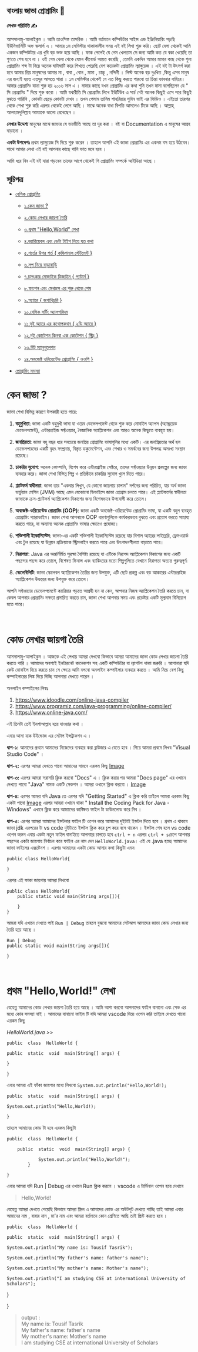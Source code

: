 
## বাংলায় জাভা প্রোগ্রামিং 🍵

**লেখক পরিচিতি ✍️**

আসসালামু-আলাইকুম । আমি তাওসিফ তাসরিক । আমি বর্তমানে  কম্পিউটার সাইন্স এন্ড ইঞ্জিনিয়ারিং পড়ছি  ইউনিভার্সিটি অফ স্কলার্স  এ । আমার ১ম সেমিস্টার থাকাকালীন সময় এই বই লিখা শুরু করি। ছোট বেলা থেকেই আমি একজন কম্পিউটার এর খুবি বড় ভক্ত হয়ে আছি । ফাক পেলেই যে গেম খেলতাম সে জন্য আমি কত যে বকা খেয়েছি তা গুণতে শেষ হবে না । ওই গেম খেলা থেকে যেমন কীবোর্ড আয়ত্ত করেছি , তেমনি একদিন আমার মামার কাছ থেকে শুনা প্রোগ্রামিং শব্দ টা নিয়ে অনেক ঘাটাঘাটি করে শিখতে পেরেছি বেশ কয়েকটা প্রোগ্রামিং ল্যাঙ্গুয়েজ ।  এই বই টা উৎসর্গ করা হবে আমার প্রিয় মানুষদের  আমার মা , বাবা , বোন  , মামা , চাচ্চূ , নন্দিনী ।  লিস্ট অনেক বড় দুঃখিত ,কিন্তু এসব মানুষ এর জন্যই হয়ত এতদুর আসতে পারা । ১ম সেমিস্টার থেকেই যে এত কিছু করতে পারবো তা চিন্তা ভাবনার বাহিরে। আমার প্রোগ্রামিং যাত্রা শুরু হয় ২০১৬ সাল এ । মামার কাছে যখন প্রোগ্রামিং এর কথা শুনি তখন মামা বলেছিলেন যে " সি প্রোগ্রামিং " দিয়ে শুরু করো । আমি যথারীতি সি প্রোগ্রামিং লিখে ইউটিউব এ সার্চ দেই অনেক কিছুই এসে পরে কিছুই বুঝতে পারিনি , কোনটা ছেড়ে কোনটা দেখব । তখন পেলাম তামিম শাহরিয়ার সুবিন ভাই এর ভিডিও । এইতো তারপর থেকে শেখা শুরু করি এরপর থেকেই লেগে আছি । মাঝে অনেক বাধা বিপত্তি আসলেও টিকে আছি । আল্লাহ্‌ আলহামদুলিল্লাহ আমাাকে ভালো রেখেছেন ।  


**লেখার উদ্দেশ্য** 
মানুষের মাঝে জাভার যে ভয়ভীতি আছে তা দূর করা । বই বা Documentation  এ মানুষের আগ্রহ বাড়ানো । 

**একটা উপদেশঃ** প্রথম ল্যাঙ্গুয়েজ সি দিয়ে শুরু করেন । তাহলে আপনি এই জাভা প্রোগ্রামিং এর একদম বস হয়ে উঠবেন। সাথে আমার লেখা এই বই আপনার কাছে পানি ভাত মনে হবে । 

আমি ধরে নিব এই বই যারা পড়বেন তাদের আগে থেকেই সি প্রোগ্রামিং সম্পর্কে আইডিয়া আছে ।


## সূচিপত্র

- [বেসিক প্রোগ্রামিং](#basic-java)
	- [১.কেন জাভা ?](#why-java)

	- [২.কোড লেখার জায়গা তৈরি](#setup-java)

	- [৩.প্রথম "Hello,World" লেখা](#helloworld)

	- [৪.ভ্যারিয়েবল এবং ডেটা টাইপ নিয়ে যত কথা](#variable-and-data-types)

	- [৫.শর্তের উপর শর্ত { কন্ডিশনাল স্টেটমেন্ট }](#if-else)

	- [৬.লুপ নিয়ে বাড়াবাড়ি](#loop)

	- [৭.চমৎকার মোজাইক ডিজাইন { প্যাটার্ন }](#pattern)

	- [৮.ফাংশন এবং মেথডস এর শুরু থেকে শেষ](#function-and-method)

	- [৯.অ্যাারে { জগাখিচুরি }](#array)

	- [১০.বেসিক সর্টিং অ্যালগরিদম](#sorting-algorithm)

	- [১১.দুই অ্যারে এর কথোপকথন { ২ডি অ্যারে }](#2d-array)

	- [১২.দুই কোটেশন কিনবা এক কোটেশন { স্ট্রিং }](#strings)

	- [১৩.বিট ম্যানুপুলেশন](#bit-manipulation)

	- [১৪.অবজেক্ট ওরিয়েন্টেড প্রোগ্রামিং { ওওপি }](#oop)

 - [প্রোগ্রামিং সমস্যা](#prog-problems)

<a name="why-java"></a>
# কেন জাভা ? 
জাভা শেখা বিভিন্ন কারণে উপকারী হতে পারে:

1. **বহুমুখিতা**: জাভা একটি বহুমুখী ভাষা যা ওয়েব ডেভেলপমেন্ট থেকে শুরু করে মোবাইল অ্যাপস (অ্যান্ড্রয়েড ডেভেলপমেন্ট), এন্টারপ্রাইজ সফ্টওয়্যার, বৈজ্ঞানিক অ্যাপ্লিকেশন এবং আরও অনেক কিছুতে ব্যবহৃত হয়।

2. **জনপ্রিয়তা**: জাভা বহু বছর ধরে সবচেয়ে জনপ্রিয় প্রোগ্রামিং ভাষাগুলির মধ্যে একটি। এর জনপ্রিয়তার অর্থ হল ডেভেলপারদের একটি বৃহৎ সম্প্রদায়, বিস্তৃত ডকুমেন্টেশন, এবং শেখার ও সমর্থনের জন্য উপলব্ধ অসংখ্য সংস্থান রয়েছে।

3. **চাকরির সুযোগ**: অনেক কোম্পানি, বিশেষ করে এন্টারপ্রাইজ সেক্টরে, তাদের সফ্টওয়্যার উন্নয়ন প্রকল্পের জন্য জাভা ব্যবহার করে। জাভা শেখা বিভিন্ন শিল্প ও প্রতিষ্ঠানে চাকরির সুযোগ খুলে দিতে পারে।

4. **প্ল্যাটফর্ম স্বাধীনতা**: জাভা তার "একবার লিখুন, যে কোনো জায়গায় চালান" দর্শনের জন্য পরিচিত, যার অর্থ জাভা ভার্চুয়াল মেশিন (JVM) আছে এমন যেকোনো ডিভাইসে জাভা প্রোগ্রাম চলতে পারে। এই প্ল্যাটফর্মের স্বাধীনতা জাভাকে ক্রস-প্ল্যাটফর্ম অ্যাপ্লিকেশন বিকাশের জন্য বিশেষভাবে উপযোগী করে তোলে।

5. **অবজেক্ট-ওরিয়েন্টেড প্রোগ্রামিং (OOP)**: জাভা একটি অবজেক্ট-ওরিয়েন্টেড প্রোগ্রামিং ভাষা, যা একটি বহুল ব্যবহৃত প্রোগ্রামিং প্যারাডাইম। জাভা শেখা আপনাকে OOP ধারণাগুলিকে কার্যকরভাবে বুঝতে এবং প্রয়োগ করতে সাহায্য করতে পারে, যা অন্যান্য অনেক প্রোগ্রামিং ভাষার ক্ষেত্রেও প্রযোজ্য।

6. **শক্তিশালী ইকোসিস্টেম**: জাভা-এর একটি শক্তিশালী ইকোসিস্টেম রয়েছে যার বিশাল অ্যারের লাইব্রেরি, ফ্রেমওয়ার্ক এবং টুল রয়েছে যা উন্নয়ন প্রক্রিয়াকে স্ট্রিমলাইন করতে পারে এবং উৎপাদনশীলতা বাড়াতে পারে।

7. **নিরাপত্তা**: Java এর অন্তর্নির্মিত সুরক্ষা বৈশিষ্ট্য রয়েছে যা এটিকে নিরাপদ অ্যাপ্লিকেশন বিকাশের জন্য একটি পছন্দের পছন্দ করে তোলে, বিশেষত ফিনান্স এবং ব্যাঙ্কিংয়ের মতো শিল্পগুলিতে যেখানে নিরাপত্তা অত্যন্ত গুরুত্বপূর্ণ৷

8. **স্কেলেবিলিটি**: জাভা স্কেলেবল অ্যাপ্লিকেশন তৈরির জন্য উপযুক্ত, এটি ছোট প্রকল্প এবং বড় আকারের এন্টারপ্রাইজ অ্যাপ্লিকেশন উভয়ের জন্য উপযুক্ত করে তোলে।

আপনি সফ্টওয়্যার ডেভেলপমেন্টে ক্যারিয়ার গড়তে আগ্রহী হন না কেন, আপনার নিজস্ব অ্যাপ্লিকেশন তৈরি করতে চান, বা কেবল আপনার প্রোগ্রামিং দক্ষতা প্রসারিত করতে চান, জাভা শেখা আপনার সময় এবং প্রচেষ্টার একটি মূল্যবান বিনিয়োগ হতে পারে।


<br/>

<a name="setup-java"></a>
# কোড লেখার জায়গা তৈরি
আসসালামু-আলাইকুম । আজকে এই লেখায় আমরা দেখবো কিভাবে আমরা আমাদের জাভা কোড লেখার জায়গা তৈরি করতে পারি । আমাদের অবশ্যই ইনটারনেট কানেকশন সহ একটি কম্পিউটার বা ল্যাপটপ থাকা জরুরি । আপানারা যদি কেউ মোবাইল দিয়ে করতে চান সে ক্ষেত্রে আমি বলবো অনলাইন কম্পাইলার ব্যবহার করতে । আমি নিচে বেশ কিছু কম্পাইলারের লিঙ্ক দিয়ে দিচ্ছি আপনারা দেখতে পারেন । 

অনলাইন কম্পাইলের লিঙ্কঃ 
1. https://www.jdoodle.com/online-java-compiler
2. https://www.programiz.com/java-programming/online-compiler/
3. https://www.online-java.com/


এই তিনটা তেই ইনশাআল্লাহ হয়ে যাওয়ার কথা । 

এবার আসা যাক উইন্ডোজ এর সেটাপ ইন্সট্রাকশন এ ।

**ধাপ-১:** আমাদের প্রথমে আমাদের নিজেদের ব্যবহার করা ব্রাউজার এ যেতে হবে । গিয়ে আমরা প্রথমে লিখব "Visual Studio Code" । 

**ধাপ-২:** এরপর আমরা দেখতে পাবো আমাদের সামনে এরকম কিছু 
<a href="https://i.ibb.co/qWW8Xy7/JwOs6fj.png">Image</a>

**ধাপ-৩:** এরপর আমরা সরাসরি ক্লিক করবো "Docs" এ । ক্লিক করার পর আমরা "Docs page" এর ওখানে দেখতে পাবো "Java" নামক একটি সেকশন । আমরা ওখানে ক্লিক করবো । 
<a href="https://i.ibb.co/HN5nfzP/ETf-FEe4f-Dv.png">Image</a>

**ধাপ-৪:** এরপর আমরা যদি Java তে এরপর যদি "Getting Started"  এ ক্লিক করি তাইলে আমরা এরকম কিছু একটা পাবো 
<a href="https://i.ibb.co/4J962L1/firefox-fv6-Zj-Jg-UGy.png">Image</a>
এরপর আমরা ওখানে থাকা " Install the Coding Pack for Java - Windows" এখানে ক্লিক করে আমাাদের কাঙ্ক্ষিত ফাইল টা ডাউনলোড করে নিব । 

**ধাপ-৫:** এরপর আমরা আমাদের ইন্সটলার ফাইল টি ওপেন করে আমাদের দুইটাই ইন্সটল দিতে হবে । প্রথম এ থাকবে জাভা jdk  এরপরের টা vs code দুইটাতে ইন্সটল ক্লিক করে চুপ করে বসে থাকেন । ইন্সটল শেষ হলে vs code ওপেন করুন এবার একটা নতুন ফাইল বানাইতে আপনারে চাপতে হবে `ctrl + n` এরপর `ctrl + s`চেপে আপনার পছন্দের একটা জায়গায় নির্বাচন করে ফাইল এর নাম দেন `HelloWorld.java`। এই যে .java হচ্ছে আমাদের জাভা ফাইলের এক্সটেনশ । এরপর আমাদের একটা কোড আসার কথা কিছুটা এমন 

    public class HelloWorld{
    
    } 
এরপর এই ফাকা জায়গায় আমরা লিখবো 

    public class HelloWorld{
    	public static void main(String args[]){
    	
    	}
    }

আমরা যদি  এখানে দেখতে পাই `Run | Debug` তাহলে বুঝবো আমাদের সেটআপ  আমাদের জাভা কোড লেখার জন্য তৈরি হয়ে আছে । 

    Run | Debug
    public static void main(String args[]){
        	
    }


<br />

# প্রথম "Hello,World!" লেখা

যেহেতু আমাদের কোড লেখার জায়গা তৈরি হয়ে আছে । আমি আশা করবো আপনাদের ফাইল বানানো এবং সেভ এর মধ্যে কোন সমস্যা নাই । আমাদের বানানো ফাইল টি যদি আমরা vscode  দিয়ে ওপেন করি তাইলে দেখতে পাবো  এরকম কিছু

*HelloWorld.java >>* 

    public  class  HelloWorld {
    
    public  static  void  main(String[] args) {
    
    }
    
    }
এবার আমরা এই  ফাঁকা জায়গার মধ্যে লিখবো  `System.out.println("Hello,World!);`

    public  static  void  main(String[] args) {
    
    System.out.println("Hello,World!);
    
    }
তাহলে আমাদের কোড টা হবে এরকম কিছুটা 

    public  class  HelloWorld {
    
	    public  static  void  main(String[] args) {
    
			    System.out.println("Hello,World!");
			}
    
    }
এবার আমরা যদি Run | Debug  এর ওখানে Run ক্লিক করলে । vscode  এ টার্মিনাল  ওপেন হয়ে দেখাবে

>  Hello,World!

যেহেতু আমরা দেখতে পেয়েছি কিভাবে আমরা স্ক্রিন এ আমাদের কোড এর অউটপুট দেখতে পাচ্ছি  তাই আমরা এবার আমাদের নাম , বাবার নাম ,  মা'র নাম এবং আমরা বর্তমানে কোন শ্রেণিতে আছি তাই প্রিন্ট করতে হবে । 

    public  class  HelloWorld {
    
    public  static  void  main(String[] args) {
    
    System.out.println("My name is: Tousif Tasrik");
    
    System.out.println("My father's name: father's name");
    
    System.out.println("My mother's name: Mother's name");
    
    System.out.println("I am studying CSE at international University of Scholars");
    
      
    
   }
    
}

> output :  
> My name is: Tousif Tasrik <br/>
> My father's name: father's name <br/>
> My mother's name: Mother's name <br />
> I am studying CSE at international University of Scholars <br />

